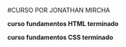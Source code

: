 #CURSO POR JONATHAN MIRCHA

__curso fundamentos HTML terminado__

__curso fundamentos CSS terminado__
